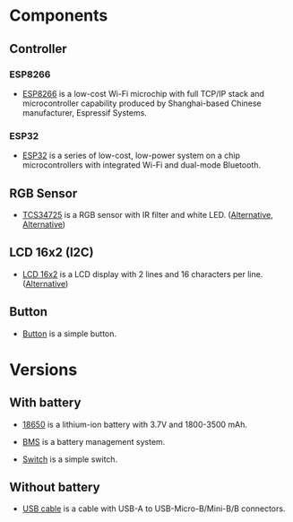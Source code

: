 # Components

## Controller

### ESP8266

- [ESP8266](https://www.espressif.com/en/products/hardware/esp8266ex/overview) is a low-cost Wi-Fi microchip with full TCP/IP stack and microcontroller capability produced by Shanghai-based Chinese manufacturer, Espressif Systems.

### ESP32

- [ESP32](https://www.espressif.com/en/products/hardware/esp32/overview) is a series of low-cost, low-power system on a chip microcontrollers with integrated Wi-Fi and dual-mode Bluetooth.

## RGB Sensor

- [TCS34725](https://www.adafruit.com/product/1334) is a RGB sensor with IR filter and white LED. ([Alternative](https://www.adafruit.com/product/1356), [Alternative](https://www.mouser.pl/ProductDetail/DFRobot/SEN0212))

## LCD 16x2 (I2C)

- [LCD 16x2](https://www.dfrobot.com/product-135.html) is a LCD display with 2 lines and 16 characters per line. ([Alternative](https://wiki.seeedstudio.com/Grove-16x2_LCD_Series/))

## Button

- [Button](https://www.adafruit.com/product/367) is a simple button.

# Versions

## With battery

- [18650](https://en.wikipedia.org/wiki/18650_battery) is a lithium-ion battery with 3.7V and 1800-3500 mAh.

- [BMS](https://en.wikipedia.org/wiki/Battery_management_system) is a battery management system.

- [Switch](https://en.wikipedia.org/wiki/Switch#Slide_switches) is a simple switch.

## Without battery

- [USB cable](https://en.wikipedia.org/wiki/USB) is a cable with USB-A to USB-Micro-B/Mini-B/B connectors.
